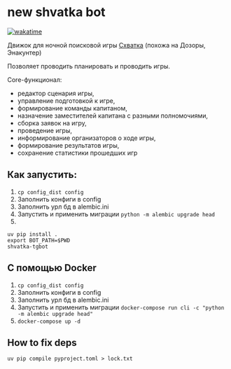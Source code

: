 # new shvatka bot

[![wakatime](https://wakatime.com/badge/github/bomzheg/Shvatka.svg)](https://wakatime.com/badge/github/bomzheg/Shvatka)

Движок для ночной поисковой игры [Схватка](https://ru.wikipedia.org/wiki/%D0%A1%D1%85%D0%B2%D0%B0%D1%82%D0%BA%D0%B0_(%D0%B8%D0%B3%D1%80%D0%B0)) (похожа на Дозоры, Энакунтер)

Позволяет проводить планировать и проводить игры.

Core-функционал: 
- редактор сценария игры, 
- управление подготовкой к игре, 
- формирование команды капитаном, 
- назначение заместителей капитана с разными полномочиями, 
- сборка заявок на игру, 
- проведение игры, 
- информирование организаторов о ходе игры, 
- формирование результатов игры, 
- сохранение статистики прошедших игр


## Как запустить:
1. `cp config_dist config`
2. Заполнить конфиги в config
3. Заполнить урл бд в alembic.ini
4. Запустить и применить миграции `python -m alembic upgrade head`
5. 
```shell
uv pip install .
export BOT_PATH=$PWD
shvatka-tgbot
```

## С помощью Docker
1. `cp config_dist config`
2. Заполнить конфиги в config
3. Заполнить урл бд в alembic.ini
4. Запустить и применить миграции `docker-compose run cli -c "python -m alembic upgrade head"`
5. `docker-compose up -d`


## How to fix deps
```shell
uv pip compile pyproject.toml > lock.txt
```
